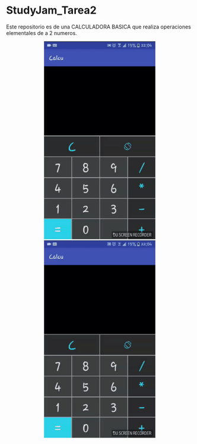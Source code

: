 # StudyJam_Tarea2

Este repositorio es de una CALCULADORA BASICA que realiza operaciones elementales de a 2 numeros.

<div align="center">
    <center>
        <img src="/app/src/main/res/drawable/calcu_1.gif" width="300">
        <img src="/app/src/main/res/drawable/calcu_2.gif" width="300">
    </center>
</div>
